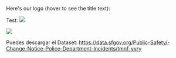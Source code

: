 
Here's our logo (hover to see the title text):

Test: 
![](https://github.com/luigy-mach/utils/tree/master/GUI-heatmap/images/heatmap-test1.png?raw=true)

![](https://github.com/luigy-mach/utils/tree/master/GUI-heatmap/images/heatmap-test2.png?raw=true)


Puedes descargar el Dataset: https://data.sfgov.org/Public-Safety/-Change-Notice-Police-Department-Incidents/tmnf-yvry
